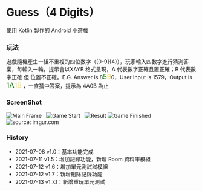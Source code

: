 # Guess（4 Digits）
使用 Kotlin 製作的 Android 小遊戲

### 玩法

遊戲隨機產生一組不重複的四位數字（[0-9]{4}），玩家輸入四數字進行猜測答案，每輸入一輪，提示會以XAYB 格式呈現，<spna sytle='color: red; font-size: 14.5pt;'>A 代表數字正確且置正確；B 代表數字正確 但 位置不正確</span>。E.G. Answer is 8<span style='color: green; font-size: 13.5pt;'>5</span><span style='color: #fada5e; font-size: 13.5pt;'>9</span>0，User Input is 1579，Output is <span style='color: green; font-size: 14.5pt;'>1A</span><span style='color: #fada5e;font-size: 13.5pt;'>1B</span> ，一直猜中答案，提示為 4A0B 為止

### ScreenShot
<img src="https://i.imgur.com/pN6yIaQ.png?1" title="Main Frame" />&nbsp;&nbsp;&nbsp;<img src="https://i.imgur.com/vKW5yzX.png?1" title="Game Start" />&nbsp;&nbsp;&nbsp;<img src="https://i.imgur.com/qQMREpS.png?1" title="Result"/>
<img src="https://i.imgur.com/qD8by0l.png?1" title="Game Finished"/>&nbsp;&nbsp;&nbsp;<img src="https://i.imgur.com/Kiw0SfG.png?1" title="source: imgur.com" />

### History

- 2021-07-08 v1.0：基本功能完成
- 2021-07-11 v1.5：增加記錄功能，新增 Room 資料庫模組
- 2021-07-12 v1.6：增加單元測試試模組
- 2021-07-12 v1.7：新增刪除記錄功能
- 2021-07-13 v1.7.1：新增重玩單元測試
